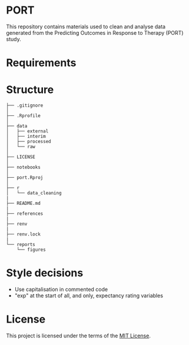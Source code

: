 # PORT

This repository contains materials used to clean and analyse data generated from the Predicting Outcomes in Response to Therapy (PORT) study.

# Requirements

# Structure

    ├── .gitignore
    │
    ├── .Rprofile
    │
    ├── data
    │   ├── external
    │   ├── interim
    │   ├── processed
    │   └── raw
    │
    ├── LICENSE
    │
    ├── notebooks
    │
    ├── port.Rproj
    │   
    ├── r
    │   └── data_cleaning
    |
    ├── README.md
    |
    ├── references
    |
    ├── renv
    |
    ├── renv.lock
    |
    └── reports
        └── figures

# Style decisions

-   Use capitalisation in commented code
-   "exp" at the start of all, and only, expectancy rating variables

# License

This project is licensed under the terms of the [MIT License](https://github.com/McGregor14/port/blob/main/LICENSE).
